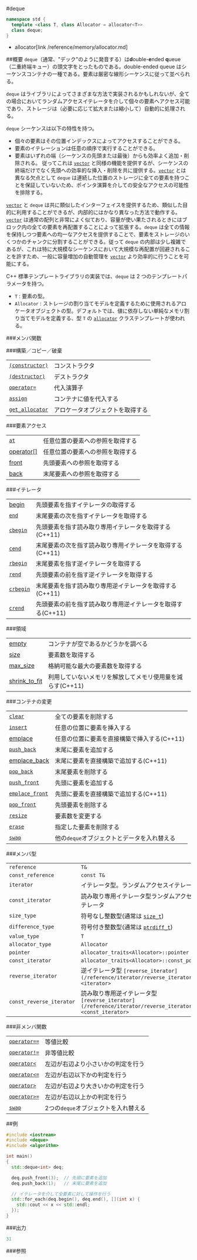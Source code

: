 #deque
```cpp
namespace std {
  template <class T, class Allocator = allocator<T>>
  class deque;
}
```
* allocator[link /reference/memory/allocator.md]

##概要
`deque`（通常、"デック"のように発音する）は<b>d</b>ouble-<b>e</b>nded <b>q</b>ueue （二重終端キュー）の頭文字をとったものである。double-ended queue はシーケンスコンテナの一種である。要素は厳密な線形シーケンスに従って並べられる。

`deque` はライブラリによってさまざまな方法で実装されるかもしれないが、全ての場合においてランダムアクセスイテレータを介して個々の要素へアクセス可能であり、ストレージは（必要に応じて拡大または縮小して）自動的に処理される。

`deque` シーケンスは以下の特性を持つ。

- 個々の要素はその位置インデックスによってアクセスすることができる。
- 要素のイテレーションは任意の順序で実行することができる。
- 要素はいずれの端（シーケンスの先頭または最後）からも効率よく追加・削除される。
従ってこれは [`vector`](/reference/vector.md) と同様の機能を提供するが、シーケンスの終端だけでなく先頭への効率的な挿入・削除を共に提供する。[`vector`](/reference/vector.md) とは異なる欠点として `deque` は連続した位置のストレージに全ての要素を持つことを保証していないため、ポインタ演算を介しての安全なアクセスの可能性を排除する。

[`vector`](/reference/vector.md) と `deque` は共に類似したインターフェイスを提供するため、類似した目的に利用することができるが、内部的にはかなり異なった方法で動作する。[`vector`](/reference/vector.md) は通常の配列と非常によく似ており、容量が使い果たされるときにはブロック内の全ての要素を再配置することによって拡張する。`deque` は全ての情報を保持しつつ要素への均一なアクセスを提供することで、要素をストレージのいくつかのチャンクに分割することができる。従って `deque` の内部は少し複雑であるが、これは特に大規模なシーケンスにおいて大規模な再配置が回避されることを許すため、一般に容量増加の自動管理を [`vector`](/reference/vector.md) より効率的に行うことを可能にする。

C++ 標準テンプレートライブラリの実装では、`deque` は 2 つのテンプレートパラメータを持つ。

- `T` : 要素の型。
- `Allocator` : ストレージの割り当てモデルを定義するために使用されるアロケータオブジェクトの型。デフォルトでは、値に依存しない単純なメモリ割り当てモデルを定義する、型 `T` の [`allocator`](/reference/memory/allocator.md) クラステンプレートが使われる。 


###メンバ関数

###構築／コピー／破棄


| | |
|---------------------------------------------------------------------------------------------------------------|--------------------------------------------------|
| [`(constructor)`](./deque/deque.md) | コンストラクタ |
| [`(destructor)`](./deque/-deque.md) | デストラクタ |
| [`operator=`](./deque/op_assign.md) | 代入演算子 |
| [`assign`](./deque/assign.md) | コンテナに値を代入する |
| [`get_allocator`](./deque/get_allocator.md) | アロケータオブジェクトを取得する |

###要素アクセス


| | |
|-----------------------------------------------------------------------------------------|--------------------------------------------------|
| [`at`](./deque/at.md) | 任意位置の要素への参照を取得する |
| [operator[]](./deque/op_at.md) | 任意位置の要素への参照を取得する |
| [front](./deque/front.md) | 先頭要素への参照を取得する |
| [back](./deque/back.md) | 末尾要素への参照を取得する |

###イテレータ


| | |
|---------------------------------------------------------------------------------------------------|---------------------------------------------------------------------------------------|
| [begin](./deque/begin.md) | 先頭要素を指すイテレータの取得する |
| [`end`](./deque/end.md) | 末尾要素の次を指すイテレータを取得する |
| [`cbegin`](./deque/cbegin.md) | 先頭要素を指す読み取り専用イテレータを取得する(C++11) |
| [`cend`](./deque/cend.md) | 末尾要素の次を指す読み取り専用イテレータを取得する(C++11) |
| [`rbegin`](./deque/rbegin.md) | 末尾要素を指す逆イテレータを取得する |
| [`rend`](./deque/rend.md) | 先頭要素の前を指す逆イテレータを取得する |
| [`crbegin`](./deque/crbegin.md) | 末尾要素を指す読み取り専用逆イテレータを取得する(C++11) |
| [`crend`](./deque/crend.md) | 先頭要素の前を指す読み取り専用逆イテレータを取得する(C++11) |

###領域


| | |
|--------------------------------------------------------------------------------------------------|------------------------------------------------------------------------------------|
| [empty](./deque/empty.md) | コンテナが空であるかどうかを調べる |
| [size](./deque/size.md) | 要素数を取得する |
| [max_size](./deque/max_size.md) | 格納可能な最大の要素数を取得する |
| [shrink_to_fit](./deque/shrink_to_fit.md) | 利用していないメモリを解放してメモリ使用量を減らす(C++11) |

###コンテナの変更


| | |
|---------------------------------------------------------------------------------------------------------------|--------------------------------------------------------------------------|
| [`clear`](./deque/clear.md) | 全ての要素を削除する |
| [`insert`](./deque/insert.md) | 任意の位置に要素を挿入する |
| [emplace](./deque/emplace.md) | 任意の位置に要素を直接構築で挿入する(C++11) |
| [`push_back`](./deque/push_back.md) | 末尾に要素を追加する |
| [emplace_back](./deque/emplace_back.md) | 末尾に要素を直接構築で追加する(C++11) |
| [`pop_back`](./deque/pop_back.md) | 末尾要素を削除する |
| [`push_front`](./deque/push_front.md) | 先頭に要素を追加する |
| [`emplace_front`](./deque/emplace_front.md) | 先頭に要素を直接構築で追加する(C++11) |
| [`pop_front`](./deque/pop_front.md) | 先頭要素を削除する |
| [`resize`](./deque/resize.md) | 要素数を変更する |
| [`erase`](./deque/erase.md) | 指定した要素を削除する |
| [`swap`](./deque/swap.md) | 他の`deque`オブジェクトとデータを入れ替える |

###メンバ型

| | |
|-------------------------------------|--------------------------------------------------------------------------------------------------------------------------------------------------------------------------------|
| `reference` | `T&` |
| `const_reference` | `const T&` |
| `iterator` | イテレータ型。ランダムアクセスイテレータ |
| `const_iterator` | 読み取り専用イテレータ型ランダムアクセスイテレータ |
| `size_type` | 符号なし整数型(通常は [`size_t`](/reference/cstddef/size_t.md)) |
| `difference_type` | 符号付き整数型(通常は [`ptrdiff_t`](/reference/cstddef/ptrdiff_t.md)) |
| `value_type` | `T` |
| `allocator_type` | `Allocator` |
| `pointer` | `allocator_traits<Allocator>::pointer` |
| `const_iterator` | `allocator_traits<Allocator>::const_pointer` |
| `reverse_iterator` | 逆イテレータ型 `[reverse_iterator](/reference/iterator/reverse_iterator.md)<iterator>` |
| `const_reverse_iterator` | 読み取り専用逆イテレータ型 `[reverse_iterator](/reference/iterator/reverse_iterator.md)<const_iterator>` |

###非メンバ関数

| | |
|---------------------------------------------------------------------------------------------------------------|---------------------------------------------------------------|
| [`operator==`](./deque/op_equal.md) | 等値比較 |
| [`operator!=`](./deque/op_not_equal.md) | 非等値比較 |
| [`operator<`](./deque/op_less.md) | 左辺が右辺より小さいかの判定を行う |
| [`operator<=`](./deque/op_less_equal.md) | 左辺が右辺以下かの判定を行う |
| [`operator>`](./deque/op_greater.md) | 左辺が右辺より大きいかの判定を行う |
| [`operator>=`](./deque/op_greater_equal.md) | 左辺が右辺以上かの判定を行う |
| [`swap`](./deque/swap_free.md) | 2つの`deque`オブジェクトを入れ替える |


##例
```cpp
#include <iostream>
#include <deque>
#include <algorithm>

int main()
{
  std::deque<int> deq;

  deq.push_front(3);  // 先頭に要素を追加
  deq.push_back(1);   // 末尾に要素を追加

  // イテレータを介して全要素に対して操作を行う
  std::for_each(deq.begin(), deq.end(), [](int x) {
    std::cout << x << std::endl;
  });
}
```

###出力
```cpp
31
```

###参照

